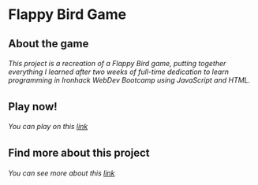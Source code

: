 # Flappy Bird Game
## About the game
###### This project is a recreation of a Flappy Bird game, putting together everything I learned after two weeks of full-time dedication to learn programming in Ironhack WebDev Bootcamp using JavaScript and HTML.
## Play now!
###### You can play on this [link](https://filipe98freitas.github.io/Flappy-Bird-Game/)
## Find more about this project
###### You can see more about this [link]()
